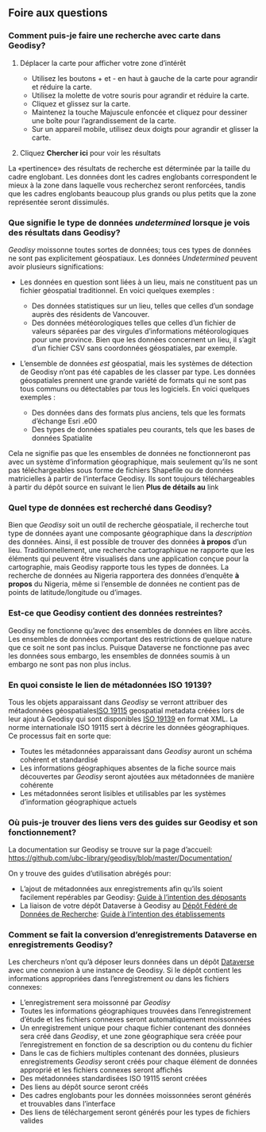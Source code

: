 ## Foire aux questions

### Comment puis-je faire une recherche avec carte dans Geodisy?

1. Déplacer la carte pour afficher votre zone d’intérêt
	* Utilisez les boutons + et - en haut à gauche de la carte pour agrandir et réduire la carte.
	* Utilisez la molette de votre souris pour agrandir et réduire la carte.
	* Cliquez et glissez sur la carte.
	* Maintenez la touche Majuscule enfoncée et cliquez pour dessiner une boîte pour l’agrandissement de la carte.
	* Sur un appareil mobile, utilisez deux doigts pour agrandir et glisser la carte.  

2. Cliquez **Chercher ici** pour voir les résultats	 

La «pertinence» des résultats de recherche est déterminée par la taille du cadre englobant. Les données dont les cadres englobants correspondent le mieux à la zone dans laquelle vous recherchez seront renforcées, tandis que les cadres englobants beaucoup plus grands ou plus petits que la zone représentée seront dissimulés.

### Que signifie le type de données  _undetermined_  lorsque je vois des résultats dans Geodisy?

_Geodisy_ moissonne toutes sortes de données; tous ces types de données ne sont pas explicitement géospatiaux. Les données  _Undetermined_ peuvent avoir plusieurs significations:

* Les données en question sont liées à un lieu, mais ne constituent pas un fichier géospatial traditionnel. En voici quelques exemples :

	* Des données statistiques sur un lieu, telles que celles d’un sondage auprès des résidents de Vancouver.  
	* Des données météorologiques telles que celles d’un fichier de valeurs séparées par des virgules d’informations météorologiques pour une province. Bien que les données concernent un lieu, il s’agit d’un fichier CSV sans coordonnées géospatiales, par exemple.
	
* L’ensemble de données _est_ géospatial, mais les systèmes de détection de Geodisy n’ont pas été capables de les classer par type. Les données géospatiales prennent une grande variété de formats qui ne sont pas tous communs ou détectables par tous les logiciels. En voici quelques exemples :  

	* Des données dans des formats plus anciens, tels que les formats d’échange Esri .e00
	* Des types de données spatiales peu courants, tels que les bases de données Spatialite  

Cela ne signifie pas que les ensembles de données ne fonctionneront pas avec un système d’information géographique, mais seulement qu’ils ne sont pas téléchargeables sous forme de fichiers Shapefile ou de données matricielles à partir de l’interface Geodisy. Ils sont toujours téléchargeables à partir du dépôt source en suivant le lien **Plus de détails au** link

### Quel type de données est recherché dans Geodisy?

Bien que _Geodisy_ soit un outil de recherche géospatiale, il recherche tout type de données ayant une composante géographique dans la _description_ des données. Ainsi, il est possible de trouver des données **à propos** d’un lieu. Traditionnellement, une recherche cartographique ne rapporte que les éléments qui peuvent être visualisés dans une application conçue pour la cartographie, mais Geodisy rapporte tous les types de données. La recherche de données au Nigeria rapportera des données d’enquête **à propos** du Nigeria, même si l’ensemble de données ne contient pas de points de latitude/longitude ou d’images.

### Est-ce que Geodisy contient des données restreintes?

Geodisy ne fonctionne qu’avec des ensembles de données en libre accès. Les ensembles de données comportant des restrictions de quelque nature que ce soit ne sont pas inclus. Puisque Dataverse ne fonctionne pas avec les données sous embargo, les ensembles de données soumis à un embargo ne sont pas non plus inclus.

### En quoi consiste le lien de métadonnées ISO 19139?

Tous les objets apparaissant dans _Geodisy_ se verront attribuer des métadonnées géospatiales[ISO 19115](https://www.iso.org/fr/standard/53798.html) geospatial metadata créées lors de leur ajout à Geodisy qui sont disponibles [ISO 19139](https://www.iso.org/fr/standard/32557.html) en format XML. La norme internationale ISO 19115 sert à décrire les données géographiques. Ce processus fait en sorte que:

* Toutes les métadonnées apparaissant dans _Geodisy_ auront un schéma cohérent et standardisé  
* Les informations géographiques absentes de la fiche source mais découvertes par _Geodisy_ seront ajoutées aux métadonnées de manière cohérente  
* Les métadonnées seront lisibles et utilisables par les systèmes d’information géographique actuels  

### Où puis-je trouver des liens vers des guides sur Geodisy et son fonctionnement?

La documentation sur Geodisy se trouve sur la page d’accueil: <https://github.com/ubc-library/geodisy/blob/master/Documentation/>

On y trouve des guides d’utilisation abrégés pour:

* L’ajout de métadonnées aux enregistrements afin qu’ils soient facilement repérables par Geodisy: [Guide à l’intention des déposants](https://github.com/ubc-library/geodisy/blob/master/Documentation/userguides/GeodisyDepositorGuide-FR.md)  
* La liaison de votre dépôt Dataverse à Geodisy au [Dépôt Fédéré de Données de Recherche](https://geo.frdr-dfdr.ca/fr): [Guide à l’intention des établissements](https://github.com/ubc-library/geodisy/blob/master/Documentation/userguides/GeodisyInstitutionalGuide-FR.md)

### Comment se fait la conversion d’enregistrements Dataverse en enregistrements Geodisy?

Les chercheurs n’ont qu’à déposer leurs données dans un dépôt [Dataverse](https://dataverse.org) avec une connexion à une instance de Geodisy. Si le dépôt contient les informations appropriées dans l’enregistrement _ou_ dans les fichiers connexes:

* L’enregistrement sera moissonné par _Geodisy_  
* Toutes les informations géographiques trouvées dans l’enregistrement d’étude et les fichiers connexes seront automatiquement moissonnées  
* Un enregistrement unique pour chaque fichier contenant des données sera créé dans _Geodisy_, et une zone géographique sera créée pour l’enregistrement en fonction de sa description ou du contenu du fichier
* Dans le cas de fichiers multiples contenant des données, plusieurs enregistrements _Geodisy_ seront créés pour chaque élément de données approprié et les fichiers connexes seront affichés
* Des métadonnées standardisées ISO 19115 seront créées  
* Des liens au dépôt source seront créés  
* Des cadres englobants pour les données moissonnées seront générés et trouvables dans l’interface  
* Des liens de téléchargement seront générés pour les types de fichiers valides  

		


 
